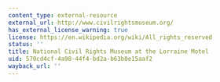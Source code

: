 ```yaml
---
content_type: external-resource
external_url: http://www.civilrightsmuseum.org/
has_external_license_warning: true
license: https://en.wikipedia.org/wiki/All_rights_reserved
status: ''
title: National Civil Rights Museum at the Lorraine Motel
uid: 570cd4cf-4a98-44f4-bd2a-b63b0e15aaf2
wayback_url: ''
---
```

